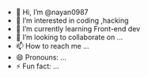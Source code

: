 - 👋 Hi, I’m @nayan0987
- 👀 I’m interested in coding ,hacking
- 🌱 I’m currently learning Front-end dev
- 💞️ I’m looking to collaborate on ...
- 📫 How to reach me ...
- 😄 Pronouns: ...
- ⚡ Fun fact: ...

<!---
nayan0987/nayan0987 is a ✨ special ✨ repository because its `README.md` (this file) appears on your GitHub profile.
You can click the Preview link to take a look at your changes.
--->
